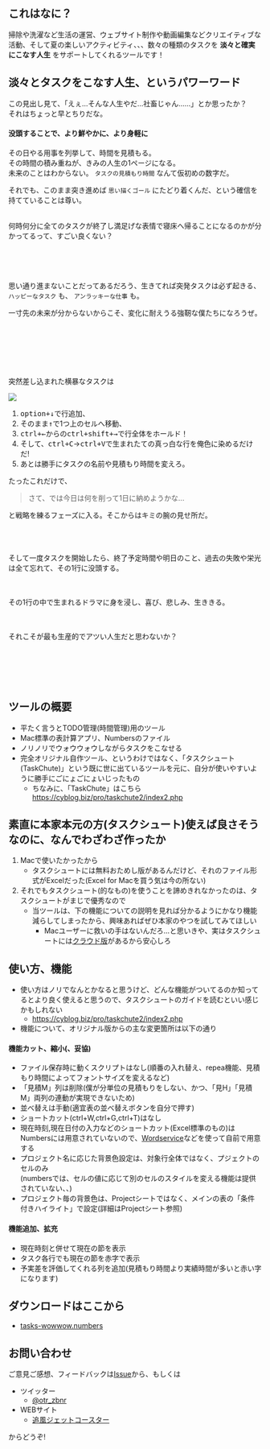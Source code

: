 ## これはなに？

掃除や洗濯など生活の運営、ウェブサイト制作や動画編集などクリエイティブな活動、そして夏の楽しいアクティビティ、、、数々の種類のタスクを **淡々と確実にこなす人生** をサポートしてくれるツールです！

## 淡々とタスクをこなす人生、というパワーワード

この見出し見て、「えぇ…そんな人生やだ…社畜じゃん……」とか思ったか？  
それはちょっと早とちりだな。

#### 没頭することで、より鮮やかに、より身軽に

その日やる用事を列挙して、時間を見積もる。  
その時間の積み重ねが、きみの人生の1ページになる。  
未来のことはわからない。 `タスクの見積もり時間` なんて仮初めの数字だ。  

それでも、このまま突き進めば `思い描くゴール` にたどり着くんだ、という確信を持てていることは尊い。  
<br>

何時何分に全てのタスクが終了し満足げな表情で寝床へ帰ることになるのかが分かってるって、すごい良くない？  

<br><br><br>


思い通り進まないことだってあるだろう、生きてれば突発タスクは必ず起きる、 `ハッピーなタスク` も、 `アンラッキーな仕事` も。  

一寸先の未来が分からないからこそ、変化に耐えうる強靭な僕たちになろうぜ。  
<br><br><br><br><br><br>

突然差し込まれた横暴なタスクは  

![](https://raw.github.com/wiki/otr-zbnr/tasks-wowwow/images/howToCopy.mp4.gif)

1. <kbd><kbd>option</kbd>+<kbd>↓</kbd></kbd>で行追加、
2. そのまま<kbd>↑</kbd>で1つ上のセルへ移動、
3. <kbd><kbd>ctrl</kbd>+<kbd>←</kbd></kbd>からの<kbd><kbd>ctrl</kbd>+<kbd>shift</kbd>+<kbd>→</kbd></kbd>で行全体をホールド！
4. そして、<kbd><kbd>ctrl</kbd>+<kbd>C</kbd></kbd>→<kbd><kbd>ctrl</kbd>+<kbd>V</kbd></kbd>で生まれたての真っ白な行を俺色に染めるだけだ!
5. あとは勝手にタスクの名前や見積もり時間を変えろ。


たったこれだけで、  
> さて、では今日は何を削って1日に納めようかな...

と戦略を練るフェーズに入る。そこからはキミの腕の見せ所だ。
<br><br><br><br>


そして一度タスクを開始したら、終了予定時間や明日のこと、過去の失敗や栄光は全て忘れて、その1行に没頭する。
<br><br><br>



その1行の中で生まれるドラマに身を浸し、喜び、悲しみ、生ききる。
<br><br><br>



それこそが最も生産的でアツい人生だと思わないか？
<br><br><br><br><br><br>


## ツールの概要
- 平たく言うとTODO管理(時間管理)用のツール
- Mac標準の表計算アプリ、Numbersのファイル
- ノリノリでウォウウォウしながらタスクをこなせる
- 完全オリジナル自作ツール、というわけではなく、「タスクシュート(TaskChute)」という既に世に出ているツールを元に、自分が使いやすいように勝手にごにょごにょいじったもの
  - ちなみに、「TaskChute」はこちら  
https://cyblog.biz/pro/taskchute2/index2.php

## 素直に本家本元の方(タスクシュート)使えば良さそうなのに、なんでわざわざ作ったか
1. Macで使いたかったから
    - タスクシュートには無料おためし版があるんだけど、それのファイル形式がExcelだった(Excel for Macを買う気は今の所ない)
2. それでもタスクシュート(的なもの)を使うことを諦めきれなかったのは、タスクシュートがまじで優秀なので
    - 当ツールは、下の機能についての説明を見れば分かるようにかなり機能減らしてしまったから、興味あればぜひ本家のやつを試してみてほしい
        - Macユーザーに救いの手はないんだろ...と思いきや、実はタスクシュートには[クラウド版](https://taskchute.cloud/users/top)があるから安心しろ


## 使い方、機能

- 使い方はノリでなんとかなると思うけど、どんな機能がついてるのか知ってるとより良く使えると思うので、タスクシュートのガイドを読むといい感じかもしれない
  - https://cyblog.biz/pro/taskchute2/index2.php
- 機能について、オリジナル版からの主な変更箇所は以下の通り

#### 機能カット、縮小(、妥協)
- ファイル保存時に動くスクリプトはなし(順番の入れ替え、repea機能、見積もり時間によってフォントサイズを変えるなど)
- 「見積M」列は削除(僕が分単位の見積もりをしない、かつ、「見H」「見積M」両列の連動が実現できないため)
- 並べ替えは手動(適宜表の並べ替えボタンを自分で押す)
- ショートカット(ctrl+W,ctrl+G,ctrl+T)はなし
- 現在時刻,現在日付の入力などのショートカット(Excel標準のもの)はNumbersには用意されていないので、[Wordservice](https:/apps.apple.com/jp/app/wordservice/id899972312?mt=12)などを使って自前で用意する
- プロジェクト名に応じた背景色設定は、対象行全体ではなく、プジェクトのセルのみ  
(numbersでは、セルの値に応じて別のセルのスタイルを変える機能は提供されていない、、)
- プロジェクト毎の背景色は、Projectシートではなく、メインの表の「条件付きハイライト」で設定(詳細はProjectシート参照)

#### 機能追加、拡充
- 現在時刻と併せて現在の節を表示
- タスク各行でも現在の節を赤字で表示
- 予実差を評価してくれる列を追加(見積もり時間より実績時間が多いと赤い字になります)

## ダウンロードはここから
- [tasks-wowwow.numbers](https://github.com/otr-zbnr/tasks-wowwow/raw/master/tasks-wowwow.numbers)

## お問い合わせ
ご意見ご感想、フィードバックは[Issue](https://github.com/otr-zbnr/tasks-wowwow/issues)から、もしくは

- ツイッター
  - [@otr_zbnr](https://twitter.com/otr_zbnr)
- WEBサイト
  - [追風ジェットコースター](https://the-wind-rises.com/contact)
  
からどうぞ!
